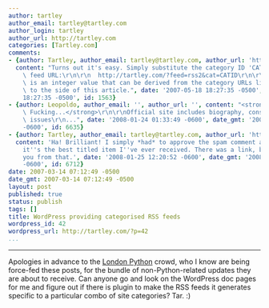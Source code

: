 ```yaml
---
author: tartley
author_email: tartley@tartley.com
author_login: tartley
author_url: http://tartley.com
categories: [Tartley.com]
comments:
- {author: Tartley, author_email: tartley@tartley.com, author_url: 'http://tartley.com',
  content: "Turns out it's easy. Simply substitute the category ID 'CATID' into the\
    \ feed URL:\r\n\r\n  http://tartley.com/?feed=rss2&cat=CATID\r\n\r\nWhere CATID\
    \ is an integer value that can be derived from the category URLs listed somewhere\
    \ to the side of this article.", date: '2007-05-18 18:27:35 -0500', date_gmt: '2007-05-18
    18:27:35 -0500', id: 1563}
- {author: Leopoldo, author_email: '', author_url: '', content: "<strong>Gay Horse\
    \ Fucking...</strong>\r\n\r\nOfficial site includes biography, constituent services,\
    \ issues\r\n...", date: '2008-01-24 01:33:49 -0600', date_gmt: '2008-01-24 01:33:49
    -0600', id: 6635}
- {author: Tartley, author_email: tartley@tartley.com, author_url: 'http://tartley.com',
  content: 'Ha! Brilliant! I simply *had* to approve the spam comment above, because
    it''s the best titled item I''ve ever received. There was a link, but I''ll spare
    you from that.', date: '2008-01-25 12:20:52 -0600', date_gmt: '2008-01-25 12:20:52
    -0600', id: 6712}
date: 2007-03-14 07:12:49 -0500
date_gmt: 2007-03-14 07:12:49 -0500
layout: post
published: true
status: publish
tags: []
title: WordPress providing categorised RSS feeds
wordpress_id: 42
wordpress_url: http://tartley.com/?p=42
...
```

---

Apologies in advance to the [London Python](http://londonpython.org.uk/)
crowd, who I know are being force-fed these posts, for the bundle of
non-Python-related updates they are about to receive. Can anyone go and
look on the WordPress doc pages for me and figure out if there is plugin
to make the RSS feeds it generates specific to a particular combo of
site categories? Tar. :)
